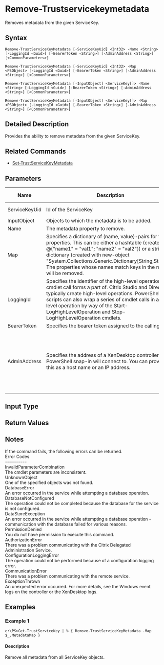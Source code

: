 ﻿
# Remove-Trustservicekeymetadata
Removes metadata from the given ServiceKey.
## Syntax
```
Remove-TrustServiceKeyMetadata [-ServiceKeyUid] <Int32> -Name <String> [-LoggingId <Guid>] [-BearerToken <String>] [-AdminAddress <String>] [<CommonParameters>]

Remove-TrustServiceKeyMetadata [-ServiceKeyUid] <Int32> -Map <PSObject> [-LoggingId <Guid>] [-BearerToken <String>] [-AdminAddress <String>] [<CommonParameters>]

Remove-TrustServiceKeyMetadata [-InputObject] <ServiceKey[]> -Name <String> [-LoggingId <Guid>] [-BearerToken <String>] [-AdminAddress <String>] [<CommonParameters>]

Remove-TrustServiceKeyMetadata [-InputObject] <ServiceKey[]> -Map <PSObject> [-LoggingId <Guid>] [-BearerToken <String>] [-AdminAddress <String>] [<CommonParameters>]
```
## Detailed Description
Provides the ability to remove metadata from the given ServiceKey.


## Related Commands

* [Set-TrustServiceKeyMetadata](../Set-TrustServiceKeyMetadata/)
## Parameters
| Name   | Description | Required? | Pipeline Input | Default Value |
| --- | --- | --- | --- | --- |
| ServiceKeyUid | Id of the ServiceKey | true | true (ByValue, ByPropertyName) |  |
| InputObject | Objects to which the metadata is to be added. | true | true (ByValue) |  |
| Name | The metadata property to remove. | true | false |  |
| Map | Specifies a dictionary of (name, value)-pairs for the properties. This can be either a hashtable (created with @{"name1" = "val1"; "name2" = "val2"}) or a string dictionary (created with new-object "System.Collections.Generic.Dictionary\[String,String\]"). The properties whose names match keys in the map will be removed. | true | true (ByValue) |  |
| LoggingId | Specifies the identifier of the high-level operation this cmdlet call forms a part of. Citrix Studio and Director typically create high-level operations. PowerShell scripts can also wrap a series of cmdlet calls in a high-level operation by way of the Start-LogHighLevelOperation and Stop-LogHighLevelOperation cmdlets. | false | false |  |
| BearerToken | Specifies the bearer token assigned to the calling user | false | false |  |
| AdminAddress | Specifies the address of a XenDesktop controller the PowerShell snap-in will connect to. You can provide this as a host name or an IP address. | false | false | Localhost. Once a value is provided by any cmdlet, this value becomes the default. |

## Input Type

### 

## Return Values

### 

## Notes
If the command fails, the following errors can be returned.<br>    Error Codes<br>    -----------<br>    InvalidParameterCombination<br>        The cmdlet parameters are inconsistent.<br>    UnknownObject<br>        One of the specified objects was not found.<br>    DatabaseError<br>        An error occurred in the service while attempting a database operation.<br>    DatabaseNotConfigured<br>        The operation could not be completed because the database for the service is not configured.<br>    DataStoreException<br>        An error occurred in the service while attempting a database operation - communication with the database failed for various reasons.<br>    PermissionDenied<br>        You do not have permission to execute this command.<br>    AuthorizationError<br>        There was a problem communicating with the Citrix Delegated Administration Service.<br>    ConfigurationLoggingError<br>        The operation could not be performed because of a configuration logging error.<br>    CommunicationError<br>        There was a problem communicating with the remote service.<br>    ExceptionThrown<br>        An unexpected error occurred.  For more details, see the Windows event logs on the controller or the XenDesktop logs.
## Examples

### Example 1
```
c:\PS>Get-TrustServiceKey | % { Remove-TrustServiceKeyMetadata -Map $_.MetadataMap }
```
#### Description
Remove all metadata from all ServiceKey objects.
